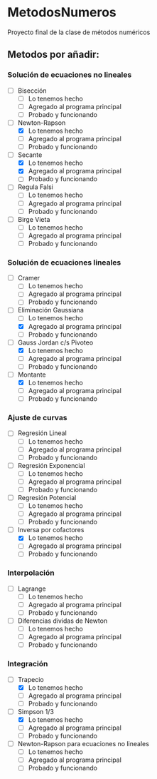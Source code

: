 # MetodosNumeros
Proyecto final de la clase de métodos numéricos

## Metodos por añadir:

### Solución de ecuaciones no lineales
- [ ] Bisección
    * [ ] Lo tenemos hecho
    * [ ] Agregado al programa principal
    * [ ] Probado y funcionando

- [ ] Newton-Rapson
    * [X] Lo tenemos hecho
    * [ ] Agregado al programa principal
    * [ ] Probado y funcionando

- [ ] Secante
    * [X] Lo tenemos hecho
    * [X] Agregado al programa principal
    * [ ] Probado y funcionando

- [ ] Regula Falsi
    * [ ] Lo tenemos hecho
    * [ ] Agregado al programa principal
    * [ ] Probado y funcionando

- [ ] Birge Vieta
    * [ ] Lo tenemos hecho
    * [ ] Agregado al programa principal
    * [ ] Probado y funcionando

### Solución de ecuaciones lineales
- [ ] Cramer
    * [ ] Lo tenemos hecho
    * [ ] Agregado al programa principal
    * [ ] Probado y funcionando

- [ ] Eliminación Gaussiana
    * [ ] Lo tenemos hecho
    * [X] Agregado al programa principal
    * [ ] Probado y funcionando

- [ ] Gauss Jordan c/s Pivoteo
    * [X] Lo tenemos hecho
    * [ ] Agregado al programa principal
    * [ ] Probado y funcionando

- [ ] Montante
    * [X] Lo tenemos hecho
    * [ ] Agregado al programa principal
    * [ ] Probado y funcionando

### Ajuste de curvas
- [ ] Regresión Lineal
    * [ ] Lo tenemos hecho
    * [ ] Agregado al programa principal
    * [ ] Probado y funcionando

- [ ] Regresión Exponencial
    * [ ] Lo tenemos hecho
    * [ ] Agregado al programa principal
    * [ ] Probado y funcionando

- [ ] Regresión Potencial
    * [ ] Lo tenemos hecho
    * [ ] Agregado al programa principal
    * [ ] Probado y funcionando

- [ ] Inversa por cofactores
    * [X] Lo tenemos hecho
    * [ ] Agregado al programa principal
    * [ ] Probado y funcionando

### Interpolación
- [ ] Lagrange
    * [ ] Lo tenemos hecho
    * [ ] Agregado al programa principal
    * [ ] Probado y funcionando

- [ ] Diferencias dividas de Newton
    * [ ] Lo tenemos hecho
    * [ ] Agregado al programa principal
    * [ ] Probado y funcionando

### Integración
- [ ] Trapecio
    * [X] Lo tenemos hecho
    * [ ] Agregado al programa principal
    * [ ] Probado y funcionando

- [ ] Simpson 1/3
    * [X] Lo tenemos hecho
    * [ ] Agregado al programa principal
    * [ ] Probado y funcionando

- [ ] Newton-Rapson para ecuaciones no lineales
    * [ ] Lo tenemos hecho
    * [ ] Agregado al programa principal
    * [ ] Probado y funcionando
